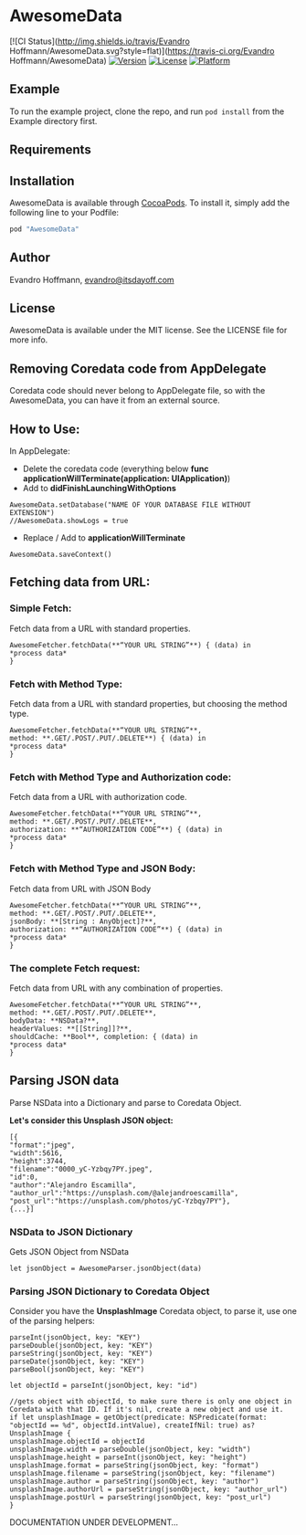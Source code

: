 # AwesomeData

[![CI Status](http://img.shields.io/travis/Evandro Hoffmann/AwesomeData.svg?style=flat)](https://travis-ci.org/Evandro Hoffmann/AwesomeData)
[![Version](https://img.shields.io/cocoapods/v/AwesomeData.svg?style=flat)](http://cocoapods.org/pods/AwesomeData)
[![License](https://img.shields.io/cocoapods/l/AwesomeData.svg?style=flat)](http://cocoapods.org/pods/AwesomeData)
[![Platform](https://img.shields.io/cocoapods/p/AwesomeData.svg?style=flat)](http://cocoapods.org/pods/AwesomeData)

## Example

To run the example project, clone the repo, and run `pod install` from the Example directory first.

## Requirements

## Installation

AwesomeData is available through [CocoaPods](http://cocoapods.org). To install
it, simply add the following line to your Podfile:

```ruby
pod "AwesomeData"
```

## Author

Evandro Hoffmann, evandro@itsdayoff.com

## License

AwesomeData is available under the MIT license. See the LICENSE file for more info.

## Removing Coredata code from AppDelegate
Coredata code should never belong to AppDelegate file, so with the AwesomeData, you can have it from an external source.

## How to Use:

In AppDelegate:
- Delete the coredata code (everything below **func applicationWillTerminate(application: UIApplication)**)
- Add to **didFinishLaunchingWithOptions**
```
AwesomeData.setDatabase("NAME OF YOUR DATABASE FILE WITHOUT EXTENSION")
//AwesomeData.showLogs = true
```
- Replace / Add to **applicationWillTerminate**
```
AwesomeData.saveContext()
```

## Fetching data from URL:

### Simple Fetch:

Fetch data from a URL with standard properties.

```
AwesomeFetcher.fetchData(**“YOUR URL STRING”**) { (data) in
*process data*
}
```

### Fetch with Method Type:

Fetch data from a URL with standard properties, but choosing the method type.

```
AwesomeFetcher.fetchData(**“YOUR URL STRING”**,
method: **.GET/.POST/.PUT/.DELETE**) { (data) in
*process data*
}
```

### Fetch with Method Type and Authorization code:

Fetch data from a URL with authorization code.

```
AwesomeFetcher.fetchData(**“YOUR URL STRING”**,
method: **.GET/.POST/.PUT/.DELETE**,
authorization: **“AUTHORIZATION CODE”**) { (data) in
*process data*
}
```

### Fetch with Method Type and JSON Body:

Fetch data from URL with JSON Body

```
AwesomeFetcher.fetchData(**“YOUR URL STRING”**,
method: **.GET/.POST/.PUT/.DELETE**,
jsonBody: **[String : AnyObject]?**,
authorization: **“AUTHORIZATION CODE”**) { (data) in
*process data*
}
```

### The complete Fetch request:

Fetch data from URL with any combination of properties.

```
AwesomeFetcher.fetchData(**“YOUR URL STRING”**,
method: **.GET/.POST/.PUT/.DELETE**,
bodyData: **NSData?**,
headerValues: **[[String]]?**,
shouldCache: **Bool**, completion: { (data) in
*process data*
}
```

## Parsing JSON data

Parse NSData into a Dictionary and parse to Coredata Object.

**Let's consider this Unsplash JSON object:**
```
[{
"format":"jpeg",
"width":5616,
"height":3744,
"filename":"0000_yC-Yzbqy7PY.jpeg",
"id":0,
"author":"Alejandro Escamilla",
"author_url":"https://unsplash.com/@alejandroescamilla",
"post_url":"https://unsplash.com/photos/yC-Yzbqy7PY"},
{...}]
```

### NSData to JSON Dictionary

Gets JSON Object from NSData

```
let jsonObject = AwesomeParser.jsonObject(data)
```

### Parsing JSON Dictionary to Coredata Object

Consider you have the **UnsplashImage** Coredata object, to parse it, use one of the parsing helpers:
```
parseInt(jsonObject, key: "KEY")
parseDouble(jsonObject, key: "KEY")
parseString(jsonObject, key: "KEY")
parseDate(jsonObject, key: "KEY")
parseBool(jsonObject, key: "KEY")
```

```
let objectId = parseInt(jsonObject, key: "id")

//gets object with objectId, to make sure there is only one object in Coredata with that ID. If it's nil, create a new object and use it.
if let unsplashImage = getObject(predicate: NSPredicate(format: "objectId == %d", objectId.intValue), createIfNil: true) as? UnsplashImage {
unsplashImage.objectId = objectId
unsplashImage.width = parseDouble(jsonObject, key: "width")
unsplashImage.height = parseInt(jsonObject, key: "height")
unsplashImage.format = parseString(jsonObject, key: "format")
unsplashImage.filename = parseString(jsonObject, key: "filename")
unsplashImage.author = parseString(jsonObject, key: "author")
unsplashImage.authorUrl = parseString(jsonObject, key: "author_url")
unsplashImage.postUrl = parseString(jsonObject, key: "post_url")
}
```

DOCUMENTATION UNDER DEVELOPMENT…